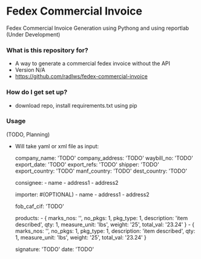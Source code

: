 # Fedex Commercial Invoice #

Fedex Commercial Invoice Generation using Pythong and using reportlab  (Under Development)

### What is this repository for? ###

* A way to generate a commercial fedex invoice without the API
* Version N/A
* https://github.com/radlws/fedex-commercial-invoice

### How do I get set up? ###

* download repo, install requirements.txt using pip

### Usage ###

(TODO, Planning)

* Will take yaml or xml file as input:

    company_name: 'TODO'
    company_address: 'TODO'
    waybill_no: 'TODO'
    export_date: 'TODO'
    export_refs: 'TODO'
    shipper: 'TODO'
    export_country: 'TODO'
    manf_country: 'TODO'
    dest_country: 'TODO'
    
    consignee:
      - name
      - address1
      - address2
    
    importer: #(OPTIONAL)
      - name
      - address1
      - address2
    
    fob_caf_cif: 'TODO'
    
    products:
      - { marks_nos: '', no_pkgs: 1, pkg_type: 1, description: 'item described', qty: 1, measure_unit: 'lbs', weight: '25', total_val: '23.24'  }
      - { marks_nos: '', no_pkgs: 1, pkg_type: 1, description: 'item described', qty: 1, measure_unit: 'lbs', weight: '25', total_val: '23.24'  }
    
    signature: 'TODO'
    date: 'TODO'



